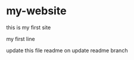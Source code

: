 # my-website

this is my first site

my first line

update this file readme on update readme branch
